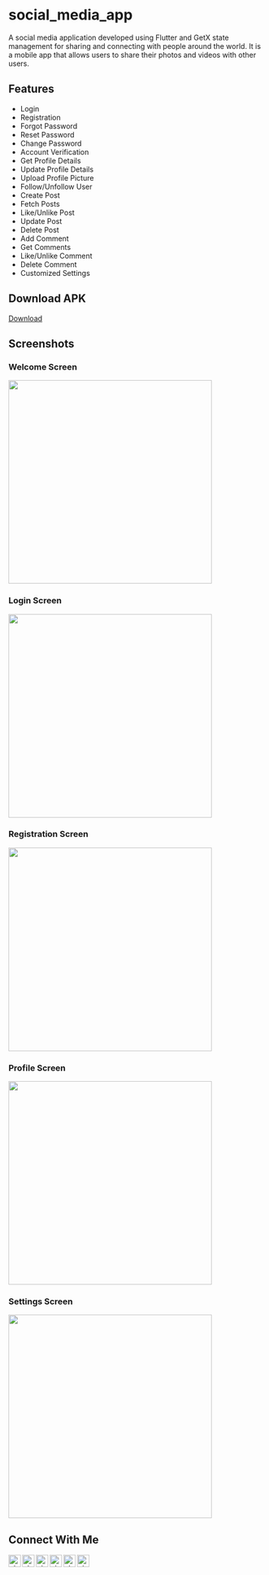 # social_media_app

A social media application developed using Flutter and GetX state management for 
sharing and connecting with people around the world. 
It is a mobile app that allows users to share their photos and videos with 
other users.

## Features

- Login
- Registration
- Forgot Password
- Reset Password
- Change Password
- Account Verification
- Get Profile Details
- Update Profile Details
- Upload Profile Picture
- Follow/Unfollow User
- Create Post
- Fetch Posts
- Like/Unlike Post
- Update Post
- Delete Post
- Add Comment
- Get Comments
- Like/Unlike Comment
- Delete Comment
- Customized Settings

## Download APK

[Download](https://github.com/nixrajput/social-media-app-flutter/releases)

## Screenshots

### Welcome Screen

<img src="screenshots/welcome.png" alt="" width="400" />

### Login Screen

<img src="screenshots/login.png" alt="" width="400" />

### Registration Screen

<img src="screenshots/register.png" alt="" width="400" />

### Profile Screen

<img src="screenshots/profile.png" alt="" width="400" />

### Settings Screen

<img src="screenshots/settings.png" alt="" width="400" />

## Connect With Me

[<img align="left" alt="nixrajput | Website" width="24px" src="https://raw.githubusercontent.com/nixrajput/nixlab-files/master/images/icons/globe-icon.svg" />][website]

[<img align="left" alt="nixrajput | GitHub" width="24px" src="https://raw.githubusercontent.com/nixrajput/nixlab-files/master/images/icons/github-brands.svg" />][github]

[<img align="left" alt="nixrajput | Instagram" width="24px" src="https://raw.githubusercontent.com/nixrajput/nixlab-files/master/images/icons/instagram-brands.svg" />][instagram]

[<img align="left" alt="nixrajput | Facebook" width="24px" src="https://raw.githubusercontent.com/nixrajput/nixlab-files/master/images/icons/facebook-brands.svg" />][facebook]

[<img align="left" alt="nixrajput | Twitter" width="24px" src="https://raw.githubusercontent.com/nixrajput/nixlab-files/master/images/icons/twitter-brands.svg" />][twitter]

[<img align="left" alt="nixrajput | LinkedIn" width="24px" src="https://raw.githubusercontent.com/nixrajput/nixlab-files/master/images/icons/linkedin-in-brands.svg" />][linkedin]

[github]: https://github.com/nixrajput
[website]: https://nixlab.co.in
[facebook]: https://facebook.com/nixrajput07
[twitter]: https://twitter.com/nixrajput07
[instagram]: https://instagram.com/nixrajput
[linkedin]: https://linkedin.com/in/nixrajput

